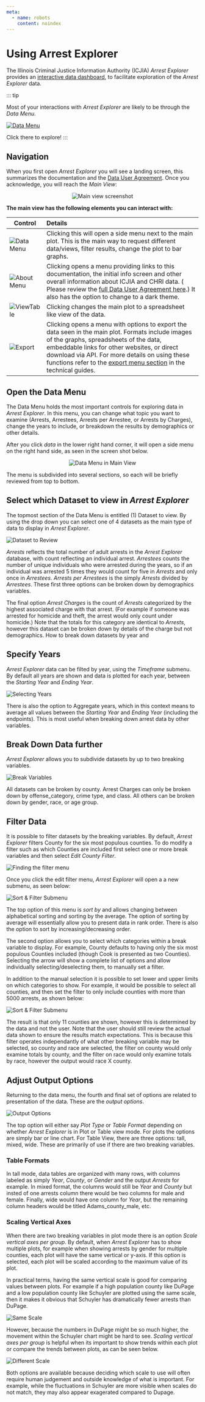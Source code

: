 ```yaml
---
meta:
  - name: robots
    content: noindex
---
```


# Using Arrest Explorer

The Illinois Criminal Justice Information Authority (ICJIA) _Arrest Explorer_ provides an [interactive data dashboard](https://icjia.illinois.gov/arrestexplorer/), to facilitate exploration of the _Arrest Explorer_ data.

::: tip

Most of your interactions with _Arrest Explorer_ are likely to be through the _Data Menu_.

[![Data Menu](/assets/data-menu-icon.PNG)](#open-the-data-menu)

Click there to explore!
:::

## Navigation

When you first open _Arrest Explorer_ you will see a landing screen, this summarizes the documentation and the [Data User Agreement](/user_agreement). Once you acknowledge, you will reach the _Main View_:

<div style="text-align:center">

![Main view screenshot](/arrestexplorer/docs/assets/main-view.png)

</div>

**The main view has the following elements you can interact with:**

| Control                                      | Details                                                                                                                                                                                                                                                                                                                                     |
| -------------------------------------------- | :------------------------------------------------------------------------------------------------------------------------------------------------------------------------------------------------------------------------------------------------------------------------------------------------------------------------------------------ |
| ![Data Menu](/assets/data-menu-icon.PNG)     | Clicking this will open a side menu next to the main plot. This is the main way to request different data/views, filter results, change the plot to bar graphs.                                                                                                                                                                             |
| ![About Menu](/assets/about-icon.PNG)        | Clicking opens a menu providing links to this documentation, the initial info screen and other overall information about ICJIA and CHRI data. ( Please review the [full Data User Agreement here](/user_agreement).) It also has the option to change to a dark theme.                                                                      |
| ![ViewTable](/assets/view-as-table-icon.PNG) | Clicking changes the main plot to a spreadsheet like view of the data.                                                                                                                                                                                                                                                                      |
| ![Export](/assets/export.PNG)                | Clicking opens a menu with options to export the data seen in the main plot. Formats include images of the graphs, spreadsheets of the data, embeddable links for other websites, or direct download via API. For more details on using these functions refer to the [export menu section](/technical/export-data) in the technical guides. |

## Open the Data Menu

The Data Menu holds the most important controls for exploring data in _Arrest Explorer_. In this menu, you can change what topic you want to examine (Arrests, Arrestees, Arrests per Arrestee, or Arrests by Charges), change the years to include, or breakdown the results by demographics or other details.

After you click _data_ in the lower right hand corner, it will open a side menu on the right hand side, as seen in the screen shot below.

<div style="text-align:center">

![Data Menu in Main View](/assets/data-menu-open.PNG)

</div>

The menu is subdivided into several sections, so each will be briefly reviewed from top to bottom.

## Select which Dataset to view in _Arrest Explorer_

The topmost section of the Data Menu is entitled (1) Dataset to view. By using the drop down you can select one of 4 datasets as the main type of data to display in _Arrest Explorer_.

<div style="text-align:left">

![Dataset to Review](/assets/1-dataset-to-review.PNG)

</div>

_Arrests_ reflects the total number of adult arrests in the _Arrest Explorer_ database, with count reflecting an individual arrest. _Arrestees_ counts the number of unique individuals who were arrested during the years, so if an individual was arrested 5 times they would count for five in _Arrests_ and only once in _Arrestees_. _Arrests per Arrestees_ is the simply _Arrests_ divided by _Arrestees_. These first three options can be broken down by demographics variables.

The final option _Arrest Charges_ is the count of _Arrests_ categorized by the highest associated charge with that arrest. (For example if someone was arrested for homicide and theft, the arrest would only count under homicide.) Note that the totals for this category are identical to _Arrests_, however this dataset can be broken down by details of the charge but not demographics. How to break down datasets by year and

## Specify Years

_Arrest Explorer_ data can be filted by year, using the _Timeframe_ submenu. By default all years are shown and data is plotted for each year, between the _Starting Year_ and _Ending Year_.

<div style="text-align:left">

![Selecting Years](/assets/2-timeframe.PNG)

</div>

There is also the option to Aggregate years, which in this context means to average all values between the _Starting Year_ and _Ending Year_ (including the endpoints). This is most useful when breaking down arrest data by other variables.

## Break Down Data further

_Arrest Explorer_ allows you to subdivide datasets by up to two breaking variables.

![Break Variables](/assets/3-break-variables.PNG)

All datasets can be broken by county. Arrest Charges can only be broken down by offense_category, crime type, and class. All others can be broken down by gender, race, or age group.

## Filter Data

It is possible to filter datasets by the breaking variables. By default, _Arrest Explorer_ filters County for the six most populous counties. To do modify a filter such as which Counties are included first select one or more break variables and then select _Edit County Filter_.

![Finding the filter menu](/assets/break-by-variables-open.PNG)

Once you click the edit filter menu, _Arrest Explorer_ will open a a new submenu, as seen below:

![Sort & Filter Submenu](/assets/sort-and-filter-submenu.PNG)

The top option of this menu is _sort by_ and allows changing between alphabetical sorting and sorting by the average. The option of sorting by average will essentially allow you to present data in rank order. There is also the option to sort by increasing/decreasing order.

The second option allows you to select which categories within a break variable to display. For example, County defaults to having only the six most populous Counties included (though Cook is presented as two Counties). Selecting the arrow will show a complete list of options and allow individually selecting/deselecting them, to manually set a filter.

In addition to the manual selection it is possible to set lower and upper limits on which categories to show. For example, it would be possible to select all counties, and then set the filter to only include counties with more than 5000 arrests, as shown below:

![Sort & Filter Submenu](/assets/filtered-sort-menu.PNG)

The result is that only 11 counties are shown, however this is determined by the data and not the user. Note that the user should still review the actual data shown to ensure the results match expectations. This is because this filter operates independantly of what other breaking variable may be selected, so county and race are selected, the filter on county would only examine totals by county, and the filter on race would only examine totals by race, however the output would race X county.

## Adjust Output Options

Returning to the data menu, the fourth and final set of options are related to presentation of the data. These are the _output options_.

![Output Options](/assets/4-output-options.PNG)

The top option will either say _Plot Type_ or _Table Format_ depending on whether _Arrest Explorer_ is in Plot or Table view mode. For plots the options are simply bar or line chart. For Table View, there are three options: tall, mixed, wide. These are primarily of use if there are two breaking variables.

### Table Formats

In tall mode, data tables are organized with many rows, with columns labeled as simply _Year_, _County_, or _Gender_ and the output _Arrests_ for example. In mixed format, the columns would still be _Year_ and _County_ but insted of one arrests column there would be two columns for male and female. Finally, wide would have one column for _Year_, but the remaining column headers would be titled Adams_county_male, etc.

### Scaling Vertical Axes

When there are two breaking variables in plot mode there is an option _Scale vertical axes per group_. By default, when _Arrest Explorer_ has to show multiple plots, for example when showing arrests by gender for multiple counties, each plot will have the same vertical or y-axis. If this option is selected, each plot will be scaled according to the maximum value of its plot.

In practical terms, having the same vertical scale is good for comparing values between plots. For example if a high population county like DuPage and a low population county like Schuyler are plotted using the same scale, then it makes it obvious that Schuyler has dramatically fewer arrests than DuPage.

![Same Scale](/assets/same_scale.PNG)

However, because the numbers in DuPage might be so much higher, the movement within the Schuyler chart might be hard to see. _Scaling vertical axes per group_ is helpful when its important to show trends within each plot or compare the trends between plots, as can be seen below.

![Different Scale](/assets/different-scale.PNG)

Both options are available because deciding which scale to use will often require human judgement and outside knowledge of what is important. For example, while the fluctuations in Schuyler are more visible when scales do not match, they may also appear exagerated compared to Dupage.

<FundingStatement />
